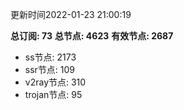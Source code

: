 更新时间2022-01-23 21:00:19

**总订阅: 73**
**总节点: 4623**
**有效节点: 2687**
- ss节点: 2173
- ssr节点: 109
- v2ray节点: 310
- trojan节点: 95
